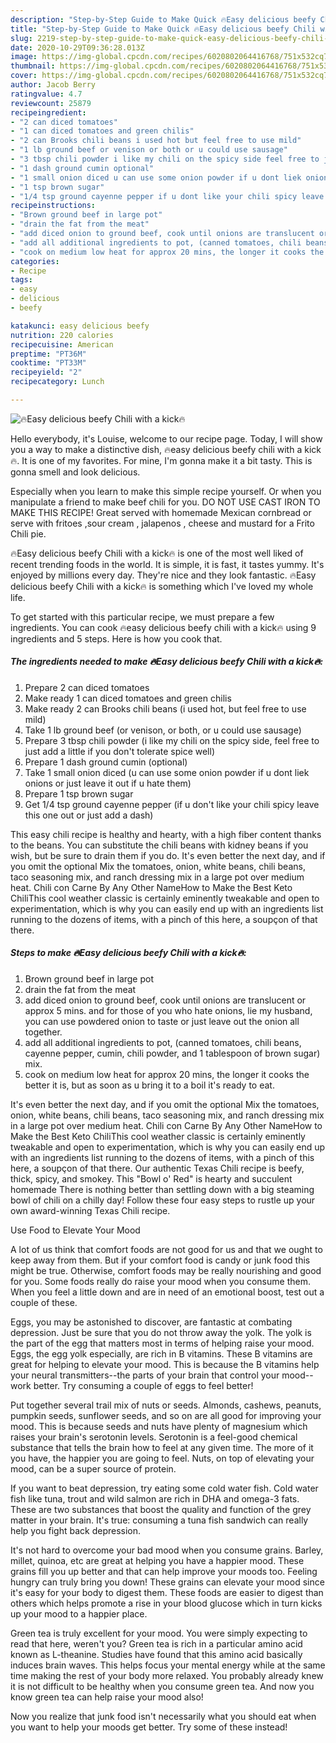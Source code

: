 ```yaml
---
description: "Step-by-Step Guide to Make Quick 🔥Easy delicious beefy Chili with a kick🔥"
title: "Step-by-Step Guide to Make Quick 🔥Easy delicious beefy Chili with a kick🔥"
slug: 2219-step-by-step-guide-to-make-quick-easy-delicious-beefy-chili-with-a-kick
date: 2020-10-29T09:36:28.013Z
image: https://img-global.cpcdn.com/recipes/6020802064416768/751x532cq70/🔥easy-delicious-beefy-chili-with-a-kick🔥-recipe-main-photo.jpg
thumbnail: https://img-global.cpcdn.com/recipes/6020802064416768/751x532cq70/🔥easy-delicious-beefy-chili-with-a-kick🔥-recipe-main-photo.jpg
cover: https://img-global.cpcdn.com/recipes/6020802064416768/751x532cq70/🔥easy-delicious-beefy-chili-with-a-kick🔥-recipe-main-photo.jpg
author: Jacob Berry
ratingvalue: 4.7
reviewcount: 25879
recipeingredient:
- "2 can diced tomatoes"
- "1 can diced tomatoes and green chilis"
- "2 can Brooks chili beans i used hot but feel free to use mild"
- "1 lb ground beef or venison or both or u could use sausage"
- "3 tbsp chili powder i like my chili on the spicy side feel free to just add a little if you dont tolerate spice well"
- "1 dash ground cumin optional"
- "1 small onion diced u can use some onion powder if u dont liek onions or just leave it out if u hate them"
- "1 tsp brown sugar"
- "1/4 tsp ground cayenne pepper if u dont like your chili spicy leave this one out or just add a dash"
recipeinstructions:
- "Brown ground beef in large pot"
- "drain the fat from the meat"
- "add diced onion to ground beef, cook until onions are translucent or approx 5 mins. and for those of you who hate onions, lie my husband, you can use powdered onion to taste or just leave out the onion all together."
- "add all additional ingredients to pot, (canned tomatoes, chili beans, cayenne pepper, cumin, chili powder, and 1 tablespoon of brown sugar) mix."
- "cook on medium low heat for approx 20 mins, the longer it cooks the better it is, but as soon as u bring it to a boil it&#39;s ready to eat."
categories:
- Recipe
tags:
- easy
- delicious
- beefy

katakunci: easy delicious beefy 
nutrition: 220 calories
recipecuisine: American
preptime: "PT36M"
cooktime: "PT33M"
recipeyield: "2"
recipecategory: Lunch

---
```



![🔥Easy delicious beefy Chili with a kick🔥](https://img-global.cpcdn.com/recipes/6020802064416768/751x532cq70/🔥easy-delicious-beefy-chili-with-a-kick🔥-recipe-main-photo.jpg)

Hello everybody, it's Louise, welcome to our recipe page. Today, I will show you a way to make a distinctive dish, 🔥easy delicious beefy chili with a kick🔥. It is one of my favorites. For mine, I'm gonna make it a bit tasty. This is gonna smell and look delicious.

Especially when you learn to make this simple recipe yourself. Or when you manipulate a friend to make beef chili for you. DO NOT USE CAST IRON TO MAKE THIS RECIPE! Great served with homemade Mexican cornbread or serve with fritoes ,sour cream , jalapenos , cheese and mustard for a Frito Chili pie.

🔥Easy delicious beefy Chili with a kick🔥 is one of the most well liked of recent trending foods in the world. It is simple, it is fast, it tastes yummy. It's enjoyed by millions every day. They're nice and they look fantastic. 🔥Easy delicious beefy Chili with a kick🔥 is something which I've loved my whole life.


To get started with this particular recipe, we must prepare a few ingredients. You can cook 🔥easy delicious beefy chili with a kick🔥 using 9 ingredients and 5 steps. Here is how you cook that.

<!--inarticleads1-->

##### The ingredients needed to make 🔥Easy delicious beefy Chili with a kick🔥:

1. Prepare 2 can diced tomatoes
1. Make ready 1 can diced tomatoes and green chilis
1. Make ready 2 can Brooks chili beans (i used hot, but feel free to use mild)
1. Take 1 lb ground beef (or venison, or both, or u could use sausage)
1. Prepare 3 tbsp chili powder (i like my chili on the spicy side, feel free to just add a little if you don&#39;t tolerate spice well)
1. Prepare 1 dash ground cumin (optional)
1. Take 1 small onion diced (u can use some onion powder if u dont liek onions or just leave it out if u hate them)
1. Prepare 1 tsp brown sugar
1. Get 1/4 tsp ground cayenne pepper (if u don&#39;t like your chili spicy leave this one out or just add a dash)


This easy chili recipe is healthy and hearty, with a high fiber content thanks to the beans. You can substitute the chili beans with kidney beans if you wish, but be sure to drain them if you do. It&#39;s even better the next day, and if you omit the optional Mix the tomatoes, onion, white beans, chili beans, taco seasoning mix, and ranch dressing mix in a large pot over medium heat. Chili con Carne By Any Other NameHow to Make the Best Keto ChiliThis cool weather classic is certainly eminently tweakable and open to experimentation, which is why you can easily end up with an ingredients list running to the dozens of items, with a pinch of this here, a soupçon of that there. 

<!--inarticleads2-->

##### Steps to make 🔥Easy delicious beefy Chili with a kick🔥:

1. Brown ground beef in large pot
1. drain the fat from the meat
1. add diced onion to ground beef, cook until onions are translucent or approx 5 mins. and for those of you who hate onions, lie my husband, you can use powdered onion to taste or just leave out the onion all together.
1. add all additional ingredients to pot, (canned tomatoes, chili beans, cayenne pepper, cumin, chili powder, and 1 tablespoon of brown sugar) mix.
1. cook on medium low heat for approx 20 mins, the longer it cooks the better it is, but as soon as u bring it to a boil it&#39;s ready to eat.


It&#39;s even better the next day, and if you omit the optional Mix the tomatoes, onion, white beans, chili beans, taco seasoning mix, and ranch dressing mix in a large pot over medium heat. Chili con Carne By Any Other NameHow to Make the Best Keto ChiliThis cool weather classic is certainly eminently tweakable and open to experimentation, which is why you can easily end up with an ingredients list running to the dozens of items, with a pinch of this here, a soupçon of that there. Our authentic Texas Chili recipe is beefy, thick, spicy, and smokey. This &#34;Bowl o&#39; Red&#34; is hearty and succulent homemade There is nothing better than settling down with a big steaming bowl of chili on a chilly day! Follow these four easy steps to rustle up your own award-winning Texas Chili recipe. 

Use Food to Elevate Your Mood


A lot of us think that comfort foods are not good for us and that we ought to keep away from them. But if your comfort food is candy or junk food this might be true. Otherwise, comfort foods may be really nourishing and good for you. Some foods really do raise your mood when you consume them. When you feel a little down and are in need of an emotional boost, test out a couple of these.

Eggs, you may be astonished to discover, are fantastic at combating depression. Just be sure that you do not throw away the yolk. The yolk is the part of the egg that matters most in terms of helping raise your mood. Eggs, the egg yolk especially, are rich in B vitamins. These B vitamins are great for helping to elevate your mood. This is because the B vitamins help your neural transmitters--the parts of your brain that control your mood--work better. Try consuming a couple of eggs to feel better!

Put together several trail mix of nuts or seeds. Almonds, cashews, peanuts, pumpkin seeds, sunflower seeds, and so on are all good for improving your mood. This is because seeds and nuts have plenty of magnesium which raises your brain's serotonin levels. Serotonin is a feel-good chemical substance that tells the brain how to feel at any given time. The more of it you have, the happier you are going to feel. Nuts, on top of elevating your mood, can be a super source of protein.

If you want to beat depression, try eating some cold water fish. Cold water fish like tuna, trout and wild salmon are rich in DHA and omega-3 fats. These are two substances that boost the quality and function of the grey matter in your brain. It's true: consuming a tuna fish sandwich can really help you fight back depression. 

It's not hard to overcome your bad mood when you consume grains. Barley, millet, quinoa, etc are great at helping you have a happier mood. These grains fill you up better and that can help improve your moods too. Feeling hungry can truly bring you down! These grains can elevate your mood since it's easy for your body to digest them. These foods are easier to digest than others which helps promote a rise in your blood glucose which in turn kicks up your mood to a happier place.

Green tea is truly excellent for your mood. You were simply expecting to read that here, weren't you? Green tea is rich in a particular amino acid known as L-theanine. Studies have found that this amino acid basically induces brain waves. This helps focus your mental energy while at the same time making the rest of your body more relaxed. You probably already knew it is not difficult to be healthy when you consume green tea. And now you know green tea can help raise your mood also!

Now you realize that junk food isn't necessarily what you should eat when you want to help your moods get better. Try some of these instead!


